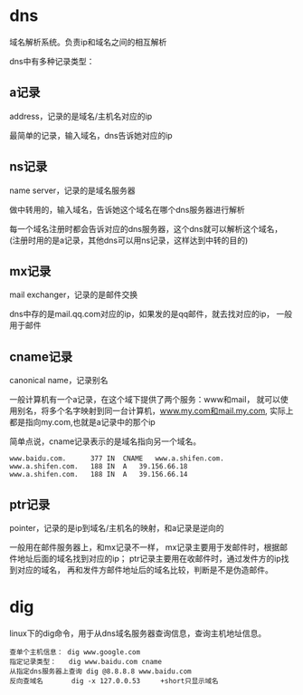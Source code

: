 # dns

域名解析系统。负责ip和域名之间的相互解析

dns中有多种记录类型：

## a记录

address，记录的是域名/主机名对应的ip

最简单的记录，输入域名，dns告诉她对应的ip

## ns记录

name server，记录的是域名服务器

做中转用的，输入域名，告诉她这个域名在哪个dns服务器进行解析

每一个域名注册时都会告诉对应的dns服务器，这个dns就可以解析这个域名，
(注册时用的是a记录，其他dns可以用ns记录，这样达到中转的目的)

## mx记录

mail exchanger，记录的是邮件交换

dns中存的是mail.qq.com对应的ip，如果发的是qq邮件，就去找对应的ip，
一般用于邮件

## cname记录

canonical name，记录别名

一般计算机有一个a记录，在这个域下提供了两个服务：www和mail，
就可以使用别名，将多个名字映射到同一台计算机，www.my.com和mail.my.com,
实际上都是指向my.com,也就是a记录中的那个ip

简单点说，cname记录表示的是域名指向另一个域名。

    www.baidu.com.		377	IN	CNAME	www.a.shifen.com.
    www.a.shifen.com.	188	IN	A	39.156.66.18
    www.a.shifen.com.	188	IN	A	39.156.66.14


## ptr记录

pointer，记录的是ip到域名/主机名的映射，和a记录是逆向的

一般用在邮件服务器上，和mx记录不一样，
mx记录主要用于发邮件时，根据邮件地址后面的域名找到对应的ip；
ptr记录主要用在收邮件时，通过发件方的ip找到对应的域名，
再和发件方邮件地址后的域名比较，判断是不是伪造邮件。

# dig

linux下的dig命令，用于从dns域名服务器查询信息，查询主机地址信息。

    查单个主机信息： dig www.google.com
    指定记录类型：   dig www.baidu.com cname
    从指定dns服务器上查询 dig @8.8.8.8 www.baidu.com
    反向查域名       dig -x 127.0.0.53     +short只显示域名
